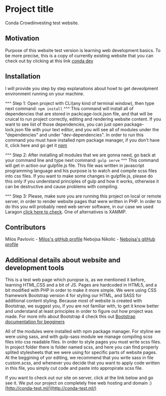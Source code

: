 # Project title
Conda Crowdinvesting test website.

## Motivation
Purpose of this website test version is learning web development basics. To be more precise, this is a copy of currently existing website that you can check out by clicking at this link [conda dev](https://dev.conda.online/)


## Installation
I will provide you step by step explanations about howt to get deveolpment environment running on your machine.

^^^ Step 1: Open project with CLI(any kind of terminal window), then type next command:
```npm install```
^^^
This command will install all of dependencies that are stored in packcage-lock.json file, and that will be cruical to run project correctly, editing and rendering website content. If you want to see list of those dependencies, you can just open package-lock.json file with your text editor, and you will see all of modules under the "dependencies" and under "dev-dependencies". In order to run this command you must have installed npm package manager, if you don't have it, click here and go get it [npm](https://www.npmjs.com/get-npm)


^^^ Step 2: After installing all modules that we are gonna need, go back at your command line and type next command:
```gulp serve```
^^^
This command will get in action our gulpfile.js file. This file was written in javascript programming language and his purpose is to watch and compile scss files into css files. If you want to make some changes in gulpfile.js, please do this only if you understand principles of gulp and how it works, otherwise it can be destructive and cause problems with compiling.

^^^ Step 3: Please, make sure you are running this project on local or remote server, in order to render website pages that were written in PHP. In order to do this you will probably need web server software, in our case we used Laragon [click here to check](https://laragon.org/). One of alternatives is XAMMP.

## Contributors
Milos Pavlovic - [Milos's gitHub profile](https://github.com/milospav7)
Nebojsa Nikolic - [Nebojsa's gitHub profile](https://github.com/QaWaR)

## Additional details about website and development tools
This is a test web page which puropse is, as we mentioned it before, learning HTML,CSS and a bit of JS. Pages are hardcoded in HTML5, and a bit modified with PHP in order to make it more simple. We were using CSS framework Bootstrap version 4 for styling our HTML, and SASS for additional content styling.
Because most of website is created with Bootstrap, we suggest you, if you are not familiar with, to get it know better and understand at least principles in order to figure out how project was made. For more info about Bootstrap 4 check this out [Bootstrap documentation for begginers](https://getbootstrap.com/docs/3.3/getting-started/)

All of the modules were installed with npm package manager. For styline we were using sass, and with gulp-sass module we manage compiling scss files into css readable files. In order to style pages you must write scss files. In project folder there is folder named scss, and here you can find properly splited stylesheets that we were using for specific parts of website pages. At the beggining of yor editing, we recommend that you write sass in file custom.scss, and whenever you decide that you want to apply code written in this file, you simply cut code and paste into appropirate scss file.

If you want to check out our site on server, click at the link below and go see it. We put our project on completely free web hosting and domain :)
[http://conda-test.ml/](http://conda-test.ml/)